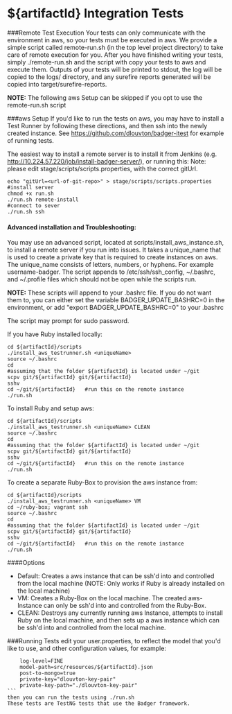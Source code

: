 ${artifactId} Integration Tests
================================

###Remote Test Execution
Your tests can only communicate with the environment in aws, so your tests must be executed in aws. We provide a simple script called remote-run.sh (in the top level project directory) to take care of remote execution for you. After you have finished writing your tests, simply ./remote-run.sh and the script with copy your tests to aws and execute them. Outputs of your tests will be printed to stdout, the log will be copied to the logs/ directory, and any surefire reports generated will be copied into target/surefire-reports.

**NOTE:** The following aws Setup can be skipped if you opt to use the remote-run.sh script


###aws Setup
If you'd like to run the tests on aws, you may have to install a Test Runner by following these directions, and then ssh into the newly created instance. See https://github.com/dlouvton/badger-itest for example of running tests.

The easiest way to install a remote server is to install it from Jenkins (e.g. http://10.224.57.220/job/install-badger-server/), or running this:
Note: please edit stage/scripts/scripts.properties, with the correct gitUrl.

```
echo "gitUrl=<url-of-git-repo>" > stage/scripts/scripts.properties
#install server
chmod +x run.sh
./run.sh remote-install
#connect to sever
./run.sh ssh
```

#### Advanced installation and Troubleshooting:

You may use an advanced script, located at scripts/install_aws_instance.sh, to install a remote server if you run into issues. It takes a unique_name that is used to create a private key that is required to create instances on aws.  The unique_name consists of letters, numbers, or hyphens.  For example username-badger.  The script appends to /etc/ssh/ssh_config, ~/.bashrc, and ~/.profile files which should not be open while the scripts run.

**NOTE:** These scripts will append to your .bashrc file. If you do not want them to, you can either set the variable BADGER_UPDATE_BASHRC=0 in the environment, or add "export BADGER_UPDATE_BASHRC=0" to your .bashrc

The script may prompt for sudo password.

If you have Ruby installed locally:
```
cd ${artifactId}/scripts
./install_aws_testrunner.sh <uniqueName>
source ~/.bashrc
cd
#assuming that the folder ${artifactId} is located under ~/git
scpv git/${artifactId} git/${artifactId}
sshv
cd ~/git/${artifactId}   #run this on the remote instance
./run.sh
```


To install Ruby and setup aws:
```
cd ${artifactId}/scripts
./install_aws_testrunner.sh <uniqueName> CLEAN
source ~/.bashrc
cd
#assuming that the folder ${artifactId} is located under ~/git
scpv git/${artifactId} git/${artifactId}
sshv
cd ~/git/${artifactId}   #run this on the remote instance
./run.sh
```

To create a separate Ruby-Box to provision the aws instance from:
```
cd ${artifactId}/scripts
./install_aws_testrunner.sh <uniqueName> VM
cd ~/ruby-box; vagrant ssh
source ~/.bashrc
cd
#assuming that the folder ${artifactId} is located under ~/git
scpv git/${artifactId} git/${artifactId}
sshv
cd ~/git/${artifactId}   #run this on the remote instance
./run.sh
```

####Options
* Default: Creates a aws instance that can be ssh'd into and controlled from the local machine (NOTE: Only works if Ruby is already installed on the local machine)
* VM: Creates a Ruby-Box on the local machine. The created aws-Instance can only be ssh'd into and controlled from the Ruby-Box.
* CLEAN: Destroys any currently running aws Instance, attempts to install Ruby on the local machine, and then sets up a aws instance which can be ssh'd into and controlled from the local machine.


###Running Tests
edit your user.properties, to reflect the model that you'd like to use, and other configuration values, for example:
````
	log-level=FINE
	model-path=src/resources/${artifactId}.json
	post-to-mongo=true
	private-key="dlouvton-key-pair"
	private-key-path="./dlouvton-key-pair"
```
then you can run the tests using ./run.sh
These tests are TestNG tests that use the Badger framework.
